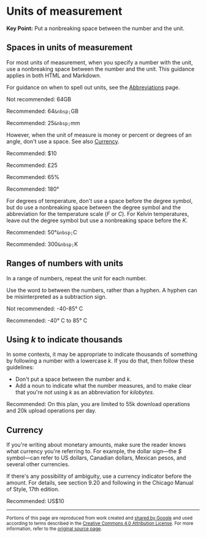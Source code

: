 # Units of measurement

**Key Point:** Put a nonbreaking space between the number and the unit.

## Spaces in units of measurement

For most units of measurement, when you specify a number with the unit, use a
nonbreaking space between the number and the unit. This guidance applies in both
HTML and Markdown.

For guidance on when to spell out units, see the
[Abbreviations](abbreviations.md#spelling-out) page.

Not recommended: 64GB

Recommended: 64`&nbsp;`GB

Recommended: 25`&nbsp;`mm

However, when the unit of measure is money or percent or degrees of an angle,
don't use a space. See also [Currency](units-of-measure.md#currency).

Recommended: \$10

Recommended: £25

Recommended: 65%

Recommended: 180°

For degrees of temperature, don't use a space before the degree symbol, but do
use a nonbreaking space between the degree symbol and the abbreviation for the
temperature scale (_F_ or _C_). For Kelvin temperatures, leave out the degree
symbol but use a nonbreaking space before the _K_.

Recommended: 50°`&nbsp;`C

Recommended: 300`&nbsp;`K

## Ranges of numbers with units

In a range of numbers, repeat the unit for each number.

Use the word _to_ between the numbers, rather than a hyphen. A hyphen can be
misinterpreted as a subtraction sign.

Not recommended: -40-85° C

Recommended: -40° C to 85° C

## Using _k_ to indicate thousands

In some contexts, it may be appropriate to indicate thousands of something by
following a number with a lowercase _k_. If you do that, then follow these
guidelines:

- Don't put a space between the number and _k_.
- Add a noun to indicate what the number measures, and to make clear that you're
  not using _k_ as an abbreviation for _kilobytes_.

Recommended: On this plan, you are limited to 55k download operations and 20k
upload operations per day.

## Currency

If you're writing about monetary amounts, make sure the reader knows what
currency you're referring to. For example, the dollar sign—the _\$_ symbol—can
refer to US dollars, Canadian dollars, Mexican pesos, and several other
currencies.

If there's any possibility of ambiguity, use a currency indicator before the
amount. For details, see section 9.20 and following in the Chicago Manual of
Style, 17th edition.

Recommended: US\$10

---

<small>Portions of this page are reproduced from work created and
[shared by Google](https://developers.google.com/readme/policies/) and used
according to terms described in the
[Creative Commons 4.0 Attribution License](https://creativecommons.org/licenses/by/4.0/).
For more information, refer to the
[original source page](https://developers.google.com/style/units-of-measure).</small>
